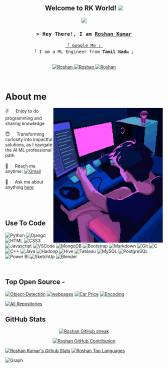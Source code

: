 
<h2 align="center">
  Welcome to RK World!
  <img src="https://media.giphy.com/media/hvRJCLFzcasrR4ia7z/giphy.gif" width="28">
</h2>



<p align="center">
  <a href="https://github.com/Roshan"><img src="https://readme-typing-svg.herokuapp.com/?lines=Artistry%20in%20Code;Symphony%20of%20Syntax;Machine%20Learning%20Engineer;4.5%2B%20years%20of%20coding%20experience;Always%20learning%20new%20things&center=true&width=380&height=45"></a>
</p>

 

<!-- <a href="https://komarev.com/ghpvc/?username=Roshankumarb31">
  <img align="right" src="https://komarev.com/ghpvc/?username=Roshan&label=Visitors&color=0e75b6&style=flat" alt="Profile visitor" />
</a>


[![wakatime](https://wakatime.com/badge/user/eebb3dd8-d9b2-40de-9b88-6fd6cac99dbc.svg)](https://wakatime.com/@eebb3dd8-d9b2-40de-9b88-6fd6cac99dbc) -->



<h3 align="center">
        <samp>&gt; Hey There!, I am
                <b><a target="_blank" href="https://roshankumarb31.github.io/Portfolio/">Roshan Kumar</a></b>
        </samp>
</h3>


<p align="center"> 
  <samp>
    <a href="https://www.google.com/search?q=roshan+kumar31+github">「 Google Me 」</a>
    <br>
    「 I am a ML Engineer from <b>Tamil Nadu</b> 」
    <br>
    <br>
  </samp>
</p>

<p align="center">
 <a href="https://roshankumarb31.github.io/Portfolio/" target="blank">
  <img src="https://img.shields.io/badge/Portfolio-DC143C?style=for-the-badge&logo=medium&logoColor=white" alt="Roshan" />
 </a>
 <a href="https://www.linkedin.com/in/roshan-kumar-b-ab6147268/" target="_blank">
  <img src="https://img.shields.io/badge/LinkedIn-0077B5?style=for-the-badge&logo=linkedin&logoColor=white" alt="Roshan"/>
 </a>
 <!-- <a href="https://dev.to/Roshan" target="_blank">
  <img src="https://img.shields.io/badge/dev.to-0A0A0A?style=for-the-badge&logo=dev.to&logoColor=white" alt="Roshan" />
 </a> -->

 <a href="https://www.instagram.com/roshan__kumar__31/" target="_blank">
  <img src="https://img.shields.io/badge/Instagram-fe4164?style=for-the-badge&logo=instagram&logoColor=white" alt="Roshan" />
 </a> 

</p>
<br />

<!-- About Section -->
 # About me
 
<p>
 <img align="right" width="350" src="/assets/new.gif" alt="Coding gif" />
  
 ✌️ &emsp; Enjoy to do programming and sharing knowledge <br/><br/>
 😇 &emsp; Transforming curiosity into impactful solutions, as I navigate the AI ML professional path<br/><br/>
 📧 &emsp; Reach me anytime: <a href="broshankumar4@gmail.com" target="_blank"> <img src ="https://img.shields.io/badge/build--brightgreen?style=social&logo=Gmail&logoColor=red&label=Gmail&labelColor=White&color=Grey" alt="Gmail" style="height: 25px; width: auto;"/></a><br/><br/>
 💬 &emsp; Ask me about anything [here](https://github.com/Roshan/Roshan/issues)

</p>

<br/>
<br/>
<br/>

## Use To Code

![Python](https://img.shields.io/badge/Python-3776AB?style=for-the-badge&logo=python&logoColor=yellow&color=306998&labelColor=black)
![Django](https://img.shields.io/badge/Django-092E20?style=for-the-badge&logo=django&logoColor=white&color=44B78B&labelColor=black)
![HTML](https://img.shields.io/badge/HTML5-E34F26?style=for-the-badge&logo=html5&logoColor=white)
![CSS3](https://img.shields.io/badge/CSS3-1572B6?style=for-the-badge&logo=css3&logoColor=white)
![Javascript](https://img.shields.io/badge/Javascript-F0DB4F?style=for-the-badge&labelColor=black&logo=javascript&logoColor=F0DB4F)
![VSCode](https://img.shields.io/badge/Visual_Studio-0078d7?style=for-the-badge&logo=visual%20studio&logoColor=white)
![MongoDB](https://img.shields.io/badge/MongoDB-4EA94B?style=for-the-badge&logo=mongodb&logoColor=white)
![Bootstrap](https://img.shields.io/badge/Bootstrap-563D7C?style=for-the-badge&logo=bootstrap&logoColor=white)
![Markdown](https://img.shields.io/badge/Markdown-000000?style=for-the-badge&logo=markdown&logoColor=white)
![Git](https://img.shields.io/badge/Git-F05032?style=for-the-badge&logo=git&logoColor=white)
![C](https://img.shields.io/badge/C-A8B9CC?style=for-the-badge&logo=c&logoColor=white&color=555555&labelColor=black)
![C++](https://img.shields.io/badge/C++-00599C?style=for-the-badge&logo=cplusplus&logoColor=white&color=649AD2&labelColor=black)
![Java](https://img.shields.io/badge/Java-007396?style=for-the-badge&logo=java&logoColor=white&color=red&labelColor=black)
![Hadoop](https://img.shields.io/badge/Hadoop-000000?style=for-the-badge&logo=hadoop&logoColor=white&color=orange&labelColor=black)
![Hive](https://img.shields.io/badge/Hive-FDEE21?style=for-the-badge&logo=apache-hive&logoColor=black&color=yellow&labelColor=black)
![Tableau](https://img.shields.io/badge/Tableau-E97627?style=for-the-badge&logo=tableau&logoColor=white&color=orange&labelColor=black)
![MySQL](https://img.shields.io/badge/MySQL-4479A1?style=for-the-badge&logo=mysql&logoColor=white&color=blue&labelColor=black)
![PostgreSQL](https://img.shields.io/badge/PostgreSQL-336791?style=for-the-badge&logo=postgresql&logoColor=white&color=blue&labelColor=black)
![Power BI](https://img.shields.io/badge/Power%20BI-000000?style=for-the-badge&logo=power-bi&logoColor=F2C811&color=yellow&labelColor=black)
![SketchUp](https://img.shields.io/badge/SketchUp-0056A7?style=for-the-badge&logo=sketchup&logoColor=white&color=blue&labelColor=black)
![Blender](https://img.shields.io/badge/Blender-F5792A?style=for-the-badge&logo=blender&logoColor=white&color=orange&labelColor=black)









<br/>

## Top Open Source -
[![Object-Detection](https://github-readme-stats.vercel.app/api/pin/?username=Roshankumarb31&repo=Object_Detection&border_color=7F3FBF&bg_color=0D1117&title_color=C9D1D9&text_color=8B949E&icon_color=7F3FBF)](https://github.com/Roshankumarb31/Object_Detection)
[![webpages](https://github-readme-stats.vercel.app/api/pin/?username=Roshankumarb31&repo=HTML-WebPages&border_color=7F3FBF&bg_color=0D1117&title_color=C9D1D9&text_color=8B949E&icon_color=7F3FBF)](https://github.com/Roshankumarb31/HTML-WebPages)
[![Car Price](https://github-readme-stats.vercel.app/api/pin/?username=Roshankumarb31&repo=Car_Price_detection&border_color=7F3FBF&bg_color=0D1117&title_color=C9D1D9&text_color=8B949E&icon_color=7F3FBF)](https://github.com/Roshankumarb31/Car_Price_detection)
[![Encoding](https://github-readme-stats.vercel.app/api/pin/?username=Roshankumarb31&repo=text-to-picture-encode-decode&border_color=7F3FBF&bg_color=0D1117&title_color=C9D1D9&text_color=8B949E&icon_color=7F3FBF)](https://github.com/Roshankumarb31/text-to-picture-encode-decode)

<p align="left">
  <a href="https://github.com/Roshankumarb31?tab=repositories" target="_blank"><img alt="All Repositories" title="All Repositories" src="https://img.shields.io/badge/-All%20Repos-2962FF?style=for-the-badge&logo=koding&logoColor=black"/></a>
</p>

<!--

## Trophy

<p align="center">
<img src="https://media.tenor.com/0ENB5HuTH0gAAAAi/trophy-beker.gif"  width="100px" height="100px"></p>
  
<div align="center">
<img src="https://github-profile-trophy.vercel.app/?username=roshankumarb31&theme=matrix&no-bg=true&no-frame=true&row=1&column=4&title=MultiLanguage,Commits,PullRequest,Reviews">
 </div>

<div align="center">
<img src="https://github-profile-trophy.vercel.app/?username=roshankumarb31&theme=matrix&no-bg=true&no-frame=true&row=1&column=4&title=Repositories,Organizations,Stars,Followers">
 </div>
 <br><br>

<img src="https://i.imgur.com/dBaSKWF.gif" height="20" width="100%"> -->

## GitHub Stats



<p align="center">
  <a href="https://github.com/Roshankumarb31">
    <img src="https://github-readme-streak-stats.herokuapp.com/?user=Roshankumarb31&theme=radical&border=7F3FBF&background=0D1117" alt="Roshan GitHub streak"/>
  </a>
</p>

<p align="center">
  <a href="https://github.com/Roshankumarb31">
    <img src="https://github-profile-summary-cards.vercel.app/api/cards/profile-details?username=Roshankumarb31&theme=radical" alt="Roshan GitHub Contribution"/>
  </a>
</p>

<a> 
    <a href="https://github.com/Roshankumarb31"><img alt="Roshan Kumar's Github Stats" src="https://denvercoder1-github-readme-stats.vercel.app/api?username=Roshankumarb31&show_icons=true&count_private=true&theme=react&border_color=7F3FBF&bg_color=0D1117&title_color=F85D7F&icon_color=F8D866" height="192px" width="49.5%"/></a>
  <a href="https://github.com/Roshankumarb31"><img alt="Roshan Top Languages" src="https://denvercoder1-github-readme-stats.vercel.app/api/top-langs/?username=Roshankumarb31&langs_count=8&layout=compact&theme=react&border_color=7F3FBF&bg_color=0D1117&title_color=F85D7F&icon_color=F8D866" height="192px" width="49.5%"/></a>
  <br/>
</a>


![Graph](https://github-readme-activity-graph.vercel.app/graph?username=Roshankumarb31&custom_title=Roshan%20Kumar's%20GitHub%20Activity%20Graph&bg_color=0D1117&color=7F3FBF&line=7F3FBF&point=7F3FBF&area_color=FFFFFF&title_color=FFFFFF&area=true)
